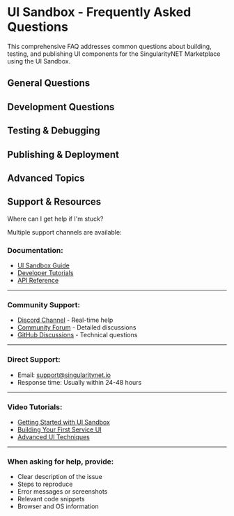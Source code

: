 # UI Sandbox - Frequently Asked Questions

This comprehensive FAQ addresses common questions about building, testing, and publishing UI components for the SingularityNET Marketplace using the UI Sandbox.

## General Questions

<AccordionItem :id="what-is-ui-sandbox">
  <template #title>
    What is UI Sandbox and why should I use it?
  </template>
  <template #description>
  
    UI Sandbox is a powerful development environment specifically designed for creating custom user interfaces for AI services on the SingularityNET platform. 
    
    Key benefits include:
    - No local setup required: Develop directly in your browser
    - Real-time preview: See changes instantly as you code
    - Component library: Access pre-built UI components
    - Easy deployment: Export and publish directly to the marketplace
    - Collaboration: Share projects with team members
    
    The sandbox eliminates the complexity of setting up a local development environment while providing all the tools needed to create professional service interfaces.
  </template>
</AccordionItem>

<AccordionItem :id="version-differences">
  <template #title>
    What's the difference between Version 1 and Version 2?
  </template>
  <template #description>
  
    Version 1 (Legacy):
    - Integrated within the SNET DAPP
    - Basic editing capabilities
    - Manual configuration required
    - Limited debugging tools
    
    Version 2 (Current - Recommended):
    - Standalone web application at ai-ui-constructor.singularitynet.io
    - Enhanced development tools and debugging
    - Improved component library
    - Streamlined workflow with fewer manual steps
    - Better performance and reliability
    - Advanced features like module creation and sharing
    
    We strongly recommend using Version 2 for all new projects.
  </template>
</AccordionItem>

## Development Questions

<AccordionItem :id="external-libraries">
  <template #title>
    How can I use external JavaScript libraries in my UI?
  </template>
  <template #description>
  
    Due to platform security and performance requirements, you cannot directly install npm packages. However, there are several effective workarounds:
    
    Option 1: CDN Embedding (Recommended)
    ```javascript
    // 1. Download the minified version from cdnjs.com
    // 2. Include it in your UI archive as lib.min.js
    // 3. Import in your index.js:
    import './lib.min.js';
    
    // Now use the library globally
    const result = LibraryName.someFunction();
    ```
    
    Option 2: Manual Integration
    ```javascript
    // Copy the library code directly into a file
    // utils/library.js
    export function libraryFunction() {
      // Library code here
    }
    
    // Import and use
    import { libraryFunction } from './utils/library.js';
    ```
    
    Option 3: Backend Processing
    For complex operations or heavy libraries:
    ```javascript
    // Call your backend service
    const response = await fetch('https://your-api.com/process', {
      method: 'POST',
      body: JSON.stringify(data)
    });
    const result = await response.json();
    ```
    
    This approach keeps the UI lightweight while leveraging powerful backend processing.
  </template>
</AccordionItem>

<AccordionItem :id="component-library">
  <template #title>
    What components are available in the built-in library?
  </template>
  <template #description>
  
    The UI Sandbox provides a comprehensive component library including:
    
    Form Components:
    - Text inputs and textareas
    - Dropdowns and select lists
    - Checkboxes and radio buttons
    - File upload components
    - Date and time pickers
    
    Display Components:
    - Cards and panels
    - Tables and data grids
    - Charts and graphs
    - Image and video displays
    - Loading indicators
    
    Layout Components:
    - Grid systems
    - Flexbox containers
    - Tabs and accordions
    - Modal dialogs
    - Navigation menus
    
    Utility Components:
    - Alerts and notifications
    - Tooltips and popovers
    - Progress bars
    - Badges and labels
    
    All components are styled to match the SingularityNET design system and are fully responsive.
  </template>
</AccordionItem>

<AccordionItem :id="api-integration">
  <template #title>
    How do I connect my UI to the AI service backend?
  </template>
  <template #description>
  
    The UI Sandbox provides built-in methods for service communication:
    
    Basic Service Call:
    ```javascript
    // The service object is automatically injected
    async function callService(inputData) {
      try {
        // Prepare the request
        const request = {
          method: 'processData',
          params: inputData
        };
        
        // Call the service
        const response = await service.call(request);
        
        // Handle the response
        displayResults(response.data);
      } catch (error) {
        console.error('Service call failed:', error);
        showError(error.message);
      }
    }
    ```
    
    Handling Different Response Types:
    ```javascript
    // Text response
    if (response.type === 'text') {
      document.getElementById('output').textContent = response.data;
    }
    
    // Image response
    if (response.type === 'image') {
      const img = document.createElement('img');
      img.src = `data:image/png;base64,${response.data}`;
      document.getElementById('output').appendChild(img);
    }
    
    // JSON response
    if (response.type === 'json') {
      renderJsonData(response.data);
    }
    ```
    
    The sandbox handles authentication, payment channels, and error handling automatically.
  </template>
</AccordionItem>

## Testing & Debugging

<AccordionItem :id="local-testing">
  <template #title>
    How can I test my UI locally before publishing?
  </template>
  <template #description>
  
    The UI Sandbox provides several testing options:
    
    1. Preview Mode:
    - Click the "Preview" button in the sandbox
    - Test with mock data
    - Verify responsive design
    - Check error handling
    
    2. Test with Real Service:
    ```javascript
    // Enable test mode in your code
    const TEST_MODE = true;
    
    if (TEST_MODE) {
      // Use test endpoint
      service.endpoint = 'https://test.your-service.com';
      // Use test data
      const testInput = { sample: 'data' };
      testServiceCall(testInput);
    }
    ```
    
    3. Export and Local Testing:
    - Export your UI package
    - Run locally with a simple HTTP server:
    ```bash
    # Using Python
    python -m http.server 8000
    
    # Using Node.js
    npx http-server
    ```
    
    4. Console Debugging:
    - Use browser developer tools
    - Add console.log statements
    - Monitor network requests
    - Check for JavaScript errors
  </template>
</AccordionItem>

<AccordionItem :id="common-errors">
  <template #title>
    What are common errors and how do I fix them?
  </template>
  <template #description>
  
    Error: "Service not responding"
    - Check if your service daemon is running
    - Verify the endpoint URL is correct
    - Ensure payment channel has sufficient funds
    
    Error: "Invalid input format"
    ```javascript
    // Validate input before sending
    function validateInput(data) {
      if (!data || typeof data !== 'object') {
        throw new Error('Input must be an object');
      }
      // Add specific validations
      if (!data.requiredField) {
        throw new Error('Required field missing');
      }
      return true;
    }
    ```
    
    Error: "UI not loading"
    - Check for syntax errors in JavaScript
    - Verify all imports are correct
    - Ensure index.html is properly structured
    - Check browser console for specific errors
    
    Error: "Component not rendering"
    ```javascript
    // Ensure DOM is ready
    document.addEventListener('DOMContentLoaded', function() {
      // Initialize your components here
      initializeUI();
    });
    ```
    
    Performance Issues:
    - Optimize large data handling
    - Use pagination for lists
    - Lazy load heavy resources
    - Minimize DOM manipulations
  </template>
</AccordionItem>

## Publishing & Deployment

<AccordionItem :id="publishing-process">
  <template #title>
    How do I publish my UI to the marketplace?
  </template>
  <template #description>
  
    Follow these steps to publish your UI:
    
    Step 1: Prepare Your Package
    - Ensure all files are in the correct structure:
    ```
    ui-package/
    ├── index.html       # Main HTML file
    ├── index.js         # Main JavaScript
    ├── styles.css       # Styling
    └── assets/          # Images, fonts, etc.
    ```
    
    Step 2: Test Thoroughly
    - Run all test cases
    - Verify responsive design
    - Check error handling
    - Test with different input types
    
    Step 3: Export from Sandbox
    - Click "Export" in the UI Sandbox
    - Download the .zip package
    - Review the exported files
    
    Step 4: Upload to Publisher Portal
    1. Log into [Publisher Portal](https://publisher.singularitynet.io)
    2. Navigate to your service
    3. Go to "UI Components" section
    4. Upload your .zip package
    5. Add version notes and description
    
    Step 5: Submit for Review
    - Submit your UI for review
    - Address any feedback
    - Once approved, it will be live on the marketplace
    
    The entire process typically takes 24-48 hours after submission.
  </template>
</AccordionItem>

<AccordionItem :id="updating-ui">
  <template #title>
    How do I update an existing UI?
  </template>
  <template #description>
  
    Updating your UI follows a versioning system:
    
    1. Make Your Changes:
    - Import existing UI into sandbox
    - Make necessary modifications
    - Test all changes thoroughly
    
    2. Version Management:
    ```javascript
    // Add version info to your UI
    const UI_VERSION = '2.0.0';
    const CHANGELOG = {
      '2.0.0': 'Added new visualization features',
      '1.1.0': 'Fixed input validation',
      '1.0.0': 'Initial release'
    };
    ```
    
    3. Backward Compatibility:
    - Ensure new versions work with existing service versions
    - Handle deprecated features gracefully:
    ```javascript
    // Support old and new API formats
    function handleResponse(response) {
      // New format
      if (response.version >= 2) {
        return response.data;
      }
      // Legacy format
      return response.result || response;
    }
    ```
    
    4. Deploy Update:
    - Upload new version through Publisher Portal
    - Previous version remains available
    - Users automatically get the latest version
    - Option to rollback if issues arise
  </template>
</AccordionItem>

## Advanced Topics

<AccordionItem :id="custom-modules">
  <template #title>
    How do I create reusable modules?
  </template>
  <template #description>
  
    Creating reusable modules helps maintain consistency across multiple services:
    
    1. Create a Module:
    ```javascript
    // modules/dataVisualizer.js
    export class DataVisualizer {
      constructor(container) {
        this.container = container;
      }
      
      renderChart(data, type = 'bar') {
        // Chart rendering logic
      }
      
      renderTable(data, options = {}) {
        // Table rendering logic
      }
    }
    ```
    
    2. Export as Package:
    ```javascript
    // modules/index.js
    export { DataVisualizer } from './dataVisualizer.js';
    export { FormValidator } from './formValidator.js';
    export { ApiClient } from './apiClient.js';
    ```
    
    3. Use in Multiple UIs:
    ```javascript
    import { DataVisualizer } from './modules/index.js';
    
    const viz = new DataVisualizer('output-container');
    viz.renderChart(serviceResponse.data);
    ```
    
    4. Share with Community:
    - Package your modules
    - Document usage and API
    - Share through GitHub or npm
    - Contribute to the UI Sandbox library
  </template>
</AccordionItem>

<AccordionItem :id="performance-optimization">
  <template #title>
    How can I optimize my UI performance?
  </template>
  <template #description>
  
    Follow these best practices for optimal performance:
    
    1. Minimize Bundle Size:
    ```javascript
    // Load resources on demand
    async function loadHeavyLibrary() {
      if (!window.HeavyLib) {
        await import('./heavy-lib.js');
      }
      return window.HeavyLib;
    }
    ```
    
    2. Optimize Rendering:
    ```javascript
    // Use document fragments for bulk updates
    const fragment = document.createDocumentFragment();
    data.forEach(item => {
      const element = createItemElement(item);
      fragment.appendChild(element);
    });
    container.appendChild(fragment);
    ```
    
    3. Implement Virtual Scrolling:
    ```javascript
    // For large lists
    class VirtualList {
      renderVisible(items, scrollTop, containerHeight) {
        const visibleItems = this.getVisibleItems(
          items, 
          scrollTop, 
          containerHeight
        );
        this.render(visibleItems);
      }
    }
    ```
    
    4. Cache Service Responses:
    ```javascript
    const cache = new Map();
    
    async function getCachedData(key) {
      if (cache.has(key)) {
        return cache.get(key);
      }
      const data = await service.call(key);
      cache.set(key, data);
      return data;
    }
    ```
    
    5. Use Web Workers for Heavy Processing:
    ```javascript
    // Process data in background
    const worker = new Worker('processor.js');
    worker.postMessage({ cmd: 'process', data: largeDataset });
    worker.onmessage = (e) => {
      displayResults(e.data);
    };
    ```
  </template>
</AccordionItem>

## Support & Resources

Where can I get help if I'm stuck?
  
Multiple support channels are available:

### Documentation:
- [UI Sandbox Guide](/docs/products/DecentralizedAIPlatform/Sandbox/)
- [Developer Tutorials](/docs/products/DecentralizedAIPlatform/DevelopersTutorials/)
- [API Reference](/docs/products/DecentralizedAIPlatform/SDK/)

---

### Community Support:
- [Discord Channel](https://discord.gg/snet) - Real-time help
- [Community Forum](https://community.singularitynet.io) - Detailed discussions
- [GitHub Discussions](https://github.com/singnet/snet-dapp/discussions) - Technical questions

---

### Direct Support:
- Email: support@singularitynet.io
- Response time: Usually within 24-48 hours

---

### Video Tutorials:
- [Getting Started with UI Sandbox](https://youtube.com/...)
- [Building Your First Service UI](https://youtube.com/...)
- [Advanced UI Techniques](https://youtube.com/...)

---

### When asking for help, provide:
- Clear description of the issue
- Steps to reproduce
- Error messages or screenshots
- Relevant code snippets
- Browser and OS information
